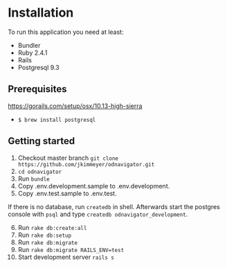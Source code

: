 # Installation

To run this application you need at least:

* Bundler
* Ruby 2.4.1
* Rails
* Postgresql 9.3

## Prerequisites
https://gorails.com/setup/osx/10.13-high-sierra
- `$ brew install postgresql`

## Getting started

1. Checkout master branch ```git clone https://github.com/jkimmeyer/odnavigator.git```
2. ```cd odnavigator```
3. Run ```bundle```
4. Copy .env.development.sample to .env.development.
5. Copy .env.test.sample to .env.test.

If there is no database, run ```createdb``` in shell. Afterwards start the postgres console with ```psql``` and type ```createdb odnavigator_development```.

6. Run ```rake db:create:all```
7. Run ```rake db:setup```
8. Run ```rake db:migrate```
9. Run ```rake db:migrate RAILS_ENV=test```
10. Start development server ```rails s```
